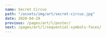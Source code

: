 ```yaml
---
name: Secret Circus
path: "/assets/img/art/secret-circus.jpg"
date: 2020-04-29
previous: /pages/art/l/poster/
next: /pages/art/l/sequential-symbols-faces/
---
```

